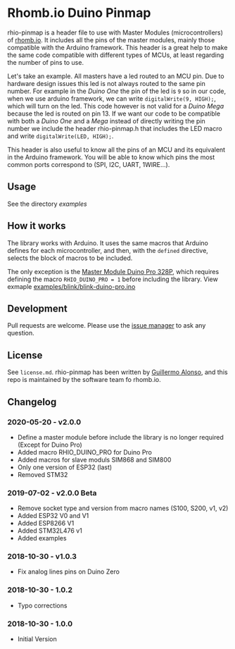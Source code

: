 # Rhomb.io Duino Pinmap

rhio-pinmap is a header file to use with Master Modules (microcontrollers) of [rhomb.io](https://rhomb.io). It includes all the pins of the master modules, mainly those compatible with the Arduino framework. This header is a great help to make the same code compatible with different types of MCUs, at least regarding the number of pins to use.

Let's take an example. All masters have a led routed to an MCU pin. Due to hardware design issues this led is not always routed to the same pin number.  For example in the _Duino One_ the pin of the led is `9` so in our code, when we use arduino framework, we can write `digitalWrite(9, HIGH);`, which will turn on the led. This code however is not valid for a _Duino Mega_ because the led is routed on pin 13. If we want our code to be compatible with both a _Duino One_ and a _Mega_ instead of directly writing the pin number we include the header rhio-pinmap.h that includes the LED macro and write `digitalWrite(LED, HIGH);`.

This header is also useful to know all the pins of an MCU and its equivalent in the Arduino framework. You will be able to know which pins the most common ports correspond to (SPI, I2C, UART, 1WIRE...).

## Usage

See the directory *examples*

## How it works

The library works with Arduino. It uses the same macros that Arduino defines for each microcontroller, and then, with the `defined` directive, selects the block of macros to be included.

The only exception is the [Master Module Duino Pro 328P](https://rhomb.io/products/master-modules/duino-pro-328p/), which requires defining the macro `RHIO_DUINO_PRO = 1` before including the library. View exmaple [examples/blink/blink-duino-pro.ino](examples/blink/blink-duino-pro.ino)

## Development

Pull requests are welcome. Please use the [issue manager](https://github.com/Rhomb-io/rhio-pinmap/issues) to ask any question.

## License

See `license.md`. rhio-pinmap has been written by [Guillermo Alonso](https://github.com/orgs/Rhomb-io/people/guialonsoalb), and this repo is maintained by the software team fo rhomb.io.

## Changelog

### 2020-05-20 - v2.0.0

* Define a master module before include the library is no longer required (Except for Duino Pro)
* Added macro RHIO_DUINO_PRO for Duino Pro
* Added macros for slave moduls SIM868 and SIM800
* Only one version of ESP32 (last)
* Removed STM32

### 2019-07-02 - v2.0.0 Beta

* Remove socket type and version from macro names (S100, S200, v1, v2)
* Added ESP32 V0 and V1
* Added ESP8266 V1
* Added STM32L476 v1
* Added examples

### 2018-10-30 - v1.0.3

* Fix analog lines pins on Duino Zero

### 2018-10-30 - 1.0.2

* Typo corrections

### 2018-10-30 - 1.0.0

* Initial Version
